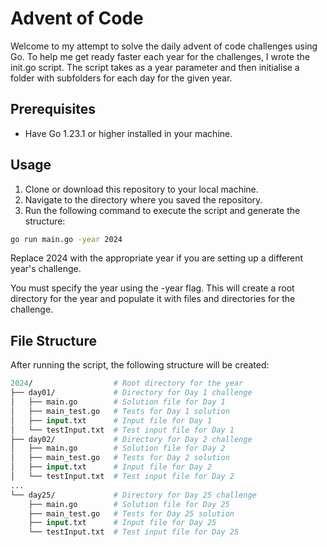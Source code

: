 # Advent of Code
Welcome to my attempt to solve the daily advent of code challenges using Go.
To help me get ready faster each year for the challenges, I wrote the init.go script. 
The script takes as a year parameter and then initialise a folder with subfolders for each day for the given year.

## Prerequisites
- Have Go 1.23.1 or higher installed in your machine.

## Usage

1. Clone or download this repository to your local machine.
2. Navigate to the directory where you saved the repository.
3. Run the following command to execute the script and generate the structure:
```bash
go run main.go -year 2024
```
Replace 2024 with the appropriate year if you are setting up a different year's challenge.

You must specify the year using the -year flag. This will create a root directory for the year and populate it with files and directories for the challenge.

## File Structure

After running the script, the following structure will be created:

```graphql
2024/                  # Root directory for the year
├── day01/             # Directory for Day 1 challenge
│   ├── main.go        # Solution file for Day 1
│   ├── main_test.go   # Tests for Day 1 solution
│   ├── input.txt      # Input file for Day 1
│   └── testInput.txt  # Test input file for Day 1
├── day02/             # Directory for Day 2 challenge
│   ├── main.go        # Solution file for Day 2
│   ├── main_test.go   # Tests for Day 2 solution
│   ├── input.txt      # Input file for Day 2
│   └── testInput.txt  # Test input file for Day 2
...
└── day25/             # Directory for Day 25 challenge
    ├── main.go        # Solution file for Day 25
    ├── main_test.go   # Tests for Day 25 solution
    ├── input.txt      # Input file for Day 25
    └── testInput.txt  # Test input file for Day 25

```
